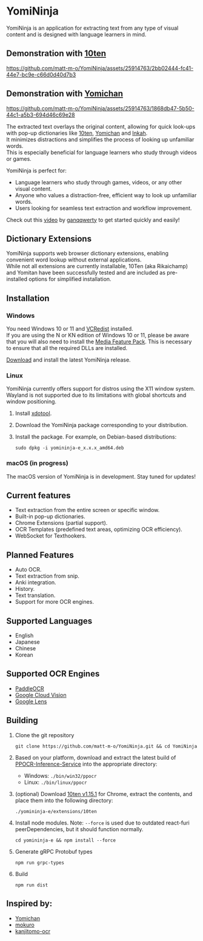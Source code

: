 # YomiNinja

YomiNinja is an application for extracting text from any type of visual content and is designed with language learners in mind.

## Demonstration with [10ten](https://github.com/birchill/10ten-ja-reader)

https://github.com/matt-m-o/YomiNinja/assets/25914763/2bb02444-fc41-44e7-bc9e-c66d0d40d7b3

## Demonstration with [Yomichan](https://github.com/FooSoft/yomichan)

https://github.com/matt-m-o/YomiNinja/assets/25914763/1868db47-5b50-44c1-a5b3-694d46c69e28

The extracted text overlays the original content, allowing for quick look-ups with pop-up dictionaries like [10ten](https://github.com/birchill/10ten-ja-reader), [Yomichan](https://github.com/FooSoft/yomichan) and [Inkah](https://chromewebstore.google.com/detail/inkah-chinese-korean-pop/pcgmedbmchghfgikplcimdmfldfnecec). <br>
It minimizes distractions and simplifies the process of looking up unfamiliar words. <br>
This is especially beneficial for language learners who study through videos or games.

YomiNinja is perfect for:

- Language learners who study through games, videos, or any other visual content.
- Anyone who values a distraction-free, efficient way to look up unfamiliar words.
- Users looking for seamless text extraction and workflow improvement.

Check out this [video](https://www.youtube.com/watch?v=sF1isrgjwZI) by [ganqqwerty](https://github.com/ganqqwerty) to get started quickly and easily!

## Dictionary Extensions
YomiNinja supports web browser dictionary extensions, enabling convenient word lookup without external applications. <br>
While not all extensions are currently installable, 10Ten (aka Rikaichamp) and Yomitan have been successfully tested and are included as pre-installed options for simplified installation. <br>


## Installation
### Windows
You need Windows 10 or 11 and [VCRedist](https://www.techpowerup.com/download/visual-c-redistributable-runtime-package-all-in-one/) installed. <br>
If you are using the N or KN edition of Windows 10 or 11, please be aware that you will also need to install the [Media Feature Pack](https://support.microsoft.com/en-us/topic/media-feature-pack-list-for-windows-n-editions-c1c6fffa-d052-8338-7a79-a4bb980a700a). This is necessary to ensure that all the required DLLs are installed.

[Download](https://github.com/matt-m-o/YomiNinja/releases) and install the latest YomiNinja release. <br>

### Linux
YomiNinja currently offers support for distros using the X11 window system. Wayland is not supported due to its limitations with global shortcuts and window positioning.
1. Install [xdotool](https://github.com/jordansissel/xdotool?tab=readme-ov-file#installation).
2. Download the YomiNinja package corresponding to your distribution.
3. Install the package. For example, on Debian-based distributions:

    ```commandline
    sudo dpkg -i yomininja-e_x.x.x_amd64.deb
    ```
### macOS (in progress)
The macOS version of YomiNinja is in development. Stay tuned for updates!

## Current features

- Text extraction from the entire screen or specific window.
- Built-in pop-up dictionaries.
- Chrome Extensions (partial support).
- OCR Templates (predefined text areas, optimizing OCR efficiency).
- WebSocket for Texthookers.


## Planned Features

- Auto OCR.
- Text extraction from snip.
- Anki integration.
- History.
- Text translation.
- Support for more OCR engines.


## Supported Languages

- English
- Japanese
- Chinese
- Korean

## Supported OCR Engines

- [PaddleOCR](https://github.com/PaddlePaddle/PaddleOCR)
- [Google Cloud Vision](https://cloud.google.com/vision/docs)
- [Google Lens](https://lens.google/intl/pt-BR/#translate)

## Building
1. Clone the git repository
    ```commandline
    git clone https://github.com/matt-m-o/YomiNinja.git && cd YomiNinja
    ```
2. Based on your platform, download and extract the latest build of [PPOCR-Inference-Service](https://github.com/matt-m-o/PPOCR-Inference-Service/releases) into the appropriate directory:

    - Windows: `./bin/win32/ppocr`
    - Linux: `./bin/linux/ppocr`

3. (optional) Download [10ten v1.15.1](https://github.com/birchill/10ten-ja-reader/releases/tag/v1.15.1) for Chrome, extract the contents, and place them into the following directory:
       
       ./yomininja-e/extensions/10ten

4. Install node modules. Note: `--force` is used due to outdated react-furi peerDependencies, but it should function normally.
    ```commandline
    cd yomininja-e && npm install --force
    ```
5. Generate gRPC Protobuf types
    ```commandline
    npm run grpc-types
    ```
6. Build
    ```commandline
    npm run dist
    ```


## Inspired by:
- [Yomichan](https://github.com/FooSoft/yomichan)
- [mokuro](https://github.com/kha-white/mokuro)
- [kanjitomo-ocr](https://github.com/sakarika/kanjitomo-ocr)
